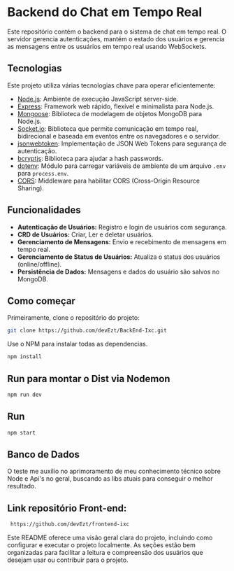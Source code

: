 # Backend do Chat em Tempo Real

Este repositório contém o backend para o sistema de chat em tempo real. O servidor gerencia autenticações, mantém o estado dos usuários e gerencia as mensagens entre os usuários em tempo real usando WebSockets.

## Tecnologias

Este projeto utiliza várias tecnologias chave para operar eficientemente:

- [Node.js](https://nodejs.org/): Ambiente de execução JavaScript server-side.
- [Express](https://expressjs.com/): Framework web rápido, flexível e minimalista para Node.js.
- [Mongoose](https://mongoosejs.com/): Biblioteca de modelagem de objetos MongoDB para Node.js.
- [Socket.io](https://socket.io/): Biblioteca que permite comunicação em tempo real, bidirecional e baseada em eventos entre os navegadores e o servidor.
- [jsonwebtoken](https://jwt.io/): Implementação de JSON Web Tokens para segurança de autenticação.
- [bcryptjs](https://www.npmjs.com/package/bcryptjs): Biblioteca para ajudar a hash passwords.
- [dotenv](https://www.npmjs.com/package/dotenv): Módulo para carregar variáveis de ambiente de um arquivo `.env` para `process.env`.
- [CORS](https://expressjs.com/en/resources/middleware/cors.html): Middleware para habilitar CORS (Cross-Origin Resource Sharing).

## Funcionalidades

- **Autenticação de Usuários:** Registro e login de usuários com segurança.
- **CRD de Usuários:** Criar, Ler e deletar usuários.
- **Gerenciamento de Mensagens:** Envio e recebimento de mensagens em tempo real.
- **Gerenciamento de Status de Usuários:** Atualiza o status dos usuários (online/offline).
- **Persistência de Dados:** Mensagens e dados do usuário são salvos no MongoDB.

## Como começar

Primeiramente, clone o repositório do projeto:

```bash
git clone https://github.com/devEzt/BackEnd-Ixc.git
```

Use o NPM para instalar todas as dependencias.

```bash
npm install
```

## Run para montar o Dist via Nodemon

```bash
npm run dev
```

## Run

```bash
npm start
```

## Banco de Dados

O teste me auxilio no aprimoramento de meu conhecimento técnico sobre Node e Api's no geral, buscando as libs atuais para conseguir o melhor resultado.

## Link repositório Front-end: 

```bash
 https://github.com/devEzt/frontend-ixc
```

Este README oferece uma visão geral clara do projeto, incluindo como configurar e executar o projeto localmente. As seções estão bem organizadas para facilitar a leitura e compreensão dos usuários que desejam usar ou contribuir para o projeto.

